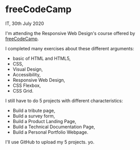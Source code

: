 # freeCodeCamp

IT, 30th July 2020

I'm attending the Responsive Web Design's course offered by <a href="https://www.freecodecamp.org/learn">freeCodeCamp</a>.

I completed many exercises about these different arguments: 
- basic of HTML and HTML5, 
- CSS,
- Visual Design,
- Accessibility,
- Responsive Web Design,
- CSS Flexbox,
- CSS Grid.

I still have to do 5 projects with different characteristics:
- Build a tribute page,
- Build a survey form,
- Build a Product Landing Page,
- Build a Technical Documentation Page,
- Build a Personal Portfolio Webpage.

I'll use GitHub to upload my 5 projects. yo.
